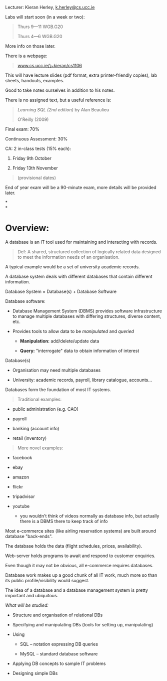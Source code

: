 Lecturer: Kieran Herley, k.herley@cs.ucc.ie

Labs will start soon (in a week or two):

> Thurs 9—11 WGB.G20
>
> Thurs 4—6 WGB.G20

More info on those later.

There is a webpage:

> www.cs.ucc.ie/\~kieran/cs1106

This will have lecture slides (pdf format, extra printer-friendly
copies), lab sheets, handouts, examples.

Good to take notes ourselves in addition to his notes.

There is no assigned text, but a useful reference is:

> *Learning SQL (2nd edition)* by Alan Beaulieu
>
> O'Reilly (2009)

Final exam: 70%

Continuous Assessment: 30%

CA: 2 in-class tests (15% each):

1.  Friday 9th October

2.  Friday 13th November

> (provisional dates)

End of year exam will be a 90-minute exam, more details will be provided
later.

*\
*

Overview:
=========

A database is an IT tool used for maintaining and interacting with
records.

> Def: A shared, structured collection of logically related data
> designed to meet the information needs of an organisation.

A typical example would be a set of university academic records.

A database system deals with different databases that contain different
information.

Database System = Database(s) + Database Software

Database software:

-   Database Management System (DBMS) provides software infrastructure
    to manage multiple databases with differing structures, diverse
    content, etc.

-   Provides tools to allow data to be *manipulated* and *queried*

    -   **Manipulation:** add/delete/update data

    -   **Query:** "interrogate" data to obtain information of interest

Database(s)

-   Organisation may need multiple databases

-   University: academic records, payroll, library catalogue, accounts…

Databases form the foundation of most IT systems.

> Traditional examples:

-   public administration (e.g. CAO)

-   payroll

-   banking (account info)

-   retail (inventory)

> More novel examples:

-   facebook

-   ebay

-   amazon

-   flickr

-   tripadvisor

-   youtube

    -   you wouldn't think of videos normally as database info, but
        actually there is a DBMS there to keep track of info

Most e-commerce sites (like airling reservation systems) are built
around database "back-ends".

The database holds the data (flight schedules, prices, availability).

Web-server holds programs to await and respond to customer enquiries.

Even though it may not be obvious, all e-commerce requires databases.

Database work makes up a good chunk of all IT work, much more so than
its public profile/visibility would suggest.

The idea of a database and a database management system is pretty
important and ubiquitous.

*What will be studied:*

-   Structure and organisation of relational DBs

-   Specifying and manipulating DBs (tools for setting up, manipulating)

-   Using

    -   SQL – notation expressing DB queries

    -   MySQL – standard database software

-   Applying DB concepts to sample IT problems

-   Designing simple DBs


